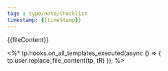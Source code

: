 ```yaml
---
tags : type/note/checklist
timestamp: {{timeStamp}}
---
```


{{fileContent}}

<%*  tp.hooks.on_all_templates_executed(async () => { tp.user.replace_file_content(tp, tR) }); %>
